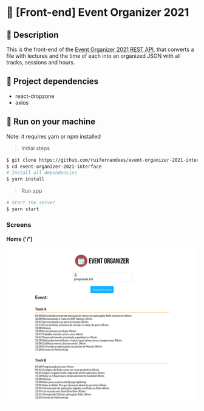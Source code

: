 # 📅 [Front-end] Event Organizer 2021

## 📝 Description
This is the front-end of the [Event Organizer 2021 REST API](https://github.com/ruifernandees/event-organizer-2021), that converts a file with lectures and the time of each into an organized JSON with all tracks, sessions and hours.

## 🔗 Project dependencies
- react-dropzone
- axios

## 🚀 Run on your machine

Note: it requires yarn or npm installed 

> Initial steps
```bash
$ git clone https://github.com/ruifernandees/event-organizer-2021-interface.git
$ cd event-organizer-2021-interface
# Install all dependencies
$ yarn install
```

> Run app
```bash
# Start the server
$ yarn start 
```

### Screens
#### Home ('/')
<img src="public/prints/home.png">